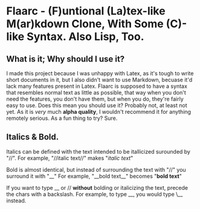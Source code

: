 # Flaarc - (F)untional (La)tex-like M(ar)kdown Clone, With Some (C)-like Syntax. Also Lisp, Too.
##  What is it; Why should I use it?
I made this project because I was unhappy with Latex, as it's tough to write short documents in it, but I also didn't
want to use Markdown, becuase it'd lack many features present in Latex. Flaarc is supposed to have a syntax that
resembles normal text as little as possible, that way when you don't need the features, you don't have them, but when
you do, they're fairly easy to use. Does this mean you should use it? Probably not, at least not yet. As it is
*very* much **alpha quality**, I wouldn't recommend it for anything remotely serious. As a fun thing to try? Sure.

##  Italics & Bold.
Italics can be defined with the text intended to be itallicized surounded by "//".
For example, "//italic text//" makes "*italic text*"

Bold is almost identical, but instead of surrounding the text with "//" you surround it with "\_\_"
For example, "\_\_bold text\_\_" becomes "**bold text**"

If you want to type \_\_ or // **without** bolding or italicizing the text, precede the chars with a backslash.
For example, to type \_\_, you would type \\\_\_ instead.


